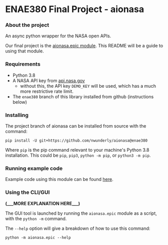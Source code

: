 # ENAE380 Final Project - aionasa


### About the project

An async python wrapper for the NASA open APIs.

Our final project is the [aionasa.epic module](https://github.com/nwunderly/aionasa/tree/enae380/aionasa/epic).
This README will be a guide to using that module.


### Requirements

- Python 3.8
- A NASA API key from [api.nasa.gov](https://api.nasa.gov/)
    - without this, the API key `DEMO_KEY` will be used, which has a much more restrictive rate limit.
- The `enae380` branch of this library installed from github (instructions below)


### Installing

The project branch of aionasa can be installed from source with the command:
```shell
pip install -U git+https://github.com/nwunderly/aionasa@enae380
```
Where `pip` is the pip command relevant to your machine's Python 3.8 installation.
This could be `pip`, `pip3`, `python -m pip`, or `python3 -m pip`.


### Running example code

Example code using this module can be found [here](https://github.com/nwunderly/aionasa/tree/enae380/examples).


### Using the CLI/GUI

**(\_\_\_MORE EXPLANATION HERE\_\_\_)**

The GUI tool is launched by running the `aionasa.epic` module as a script, with the `python -m` command.

The `--help` option will give a breakdown of how to use this command:

```shell
python -m aionasa.epic --help
```

